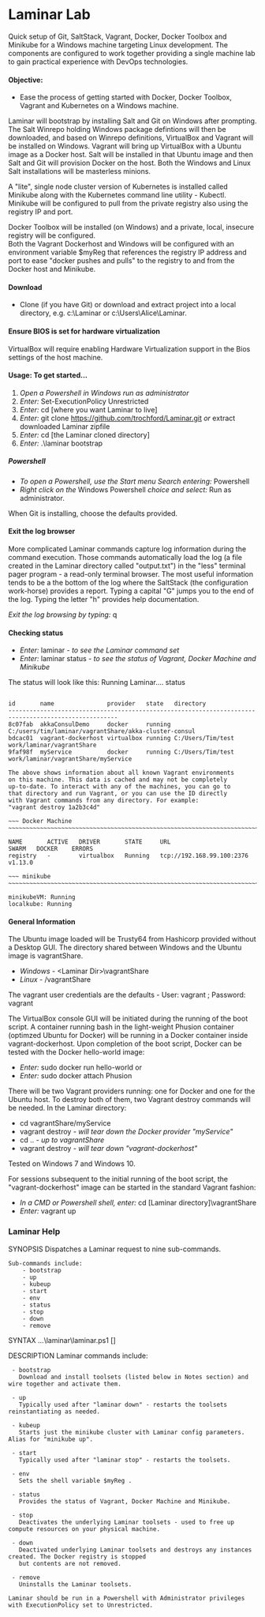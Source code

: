 # Laminar Lab
Quick setup of Git, SaltStack, Vagrant, Docker, Docker Toolbox and Minikube for a Windows machine targeting Linux development. The components are configured to work together providing a single machine lab to gain practical experience with DevOps technologies.

#### Objective: 
* Ease the process of getting started with Docker, Docker Toolbox, Vagrant and Kubernetes on a Windows machine.


Laminar will bootstrap by installing Salt and Git on Windows after prompting.  The Salt Winrepo holding Windows package defintions will then be downloaded,
and based on Winrepo definitions, VirtualBox and Vagrant will be installed on Windows.  Vagrant will
bring up VirtualBox with a Ubuntu image as a Docker host.  Salt will be installed in that Ubuntu image and
then Salt and Git will provision Docker on the host. Both the Windows and Linux Salt installations will be masterless minions.

A "lite", single node cluster version of Kubernetes is installed called Minikube along with the Kubernetes
command line utility - Kubectl.  Minikube will be configured to pull from the private registry also using the registry IP and port.

Docker Toolbox will be installed (on Windows) and a private, local, insecure registry will be configured.  
Both the Vagrant Dockerhost and Windows will be configured with an environment variable $myReg that references the registry IP address and port to ease "docker pushes and pulls" to the registry to and from the Docker host and Minikube.


#### Download
* Clone (if you have Git) or download and extract project into a local directory, e.g. c:\Laminar or c:\Users\Alice\Laminar.

#### Ensure BIOS is set for hardware virtualization
VirtualBox will require enabling Hardware Virtualization support in the Bios settings of the host machine.

#### Usage: To get started...

1. *Open a Powershell in Windows run as administrator*
2. *Enter:* Set-ExecutionPolicy Unrestricted
3. *Enter:* cd [where you want Laminar to live]
4. *Enter:* git clone https://github.com/trochford/Laminar.git  *or* extract downloaded Laminar zipfile
5. *Enter:* cd [the Laminar cloned directory]
6. *Enter:* .\laminar bootstrap

##### Powershell
* *To open a Powershell, use the Start menu Search entering:* Powershell
* *Right click on the* Windows Powershell *choice and select:* Run as administrator.

When Git is installing, choose the defaults provided.

#### Exit the log browser
More complicated Laminar commands capture log information during the command execution. Those commands automatically load the log (a file created in the Laminar directory called "output.txt") in the "less" terminal pager program - a read-only terminal browser.  The most useful information tends to be a the bottom of the log where the SaltStack (the configuration work-horse) provides a report.  Typing a capital "G" jumps you to the end of the log. Typing the letter "h" provides help documentation.

*Exit the log browsing by typing:* q

#### Checking status
* *Enter:* laminar *- to see the Laminar command set*
* *Enter:* laminar status *- to see the status of Vagrant, Docker Machine and Minikube*

The status will look like this:
Running Laminar....
status

~~~ Vagrant            ~~~~~~~~~~~~~~~~~~~~~~~~~~~~~~~~~~~~~~~~~~~~~~~~~~~~~~~~~~~~~~~~~~~~~~~~~~~~~~

id       name               provider   state   directory
-----------------------------------------------------------------------------------------------------
8c07fab  akkaConsulDemo     docker     running C:/users/tim/laminar/vagrantShare/akka-cluster-consul
bdcac01  vagrant-dockerhost virtualbox running C:/Users/Tim/test work/laminar/vagrantShare
9faf98f  myService          docker     running C:/Users/Tim/test work/laminar/vagrantShare/myService

The above shows information about all known Vagrant environments
on this machine. This data is cached and may not be completely
up-to-date. To interact with any of the machines, you can go to
that directory and run Vagrant, or you can use the ID directly
with Vagrant commands from any directory. For example:
"vagrant destroy 1a2b3c4d"

~~~ Docker Machine     ~~~~~~~~~~~~~~~~~~~~~~~~~~~~~~~~~~~~~~~~~~~~~~~~~~~~~~~~~~~~~~~~~~~~~~~~~~~~~~

NAME       ACTIVE   DRIVER       STATE     URL                         SWARM   DOCKER    ERRORS
registry   -        virtualbox   Running   tcp://192.168.99.100:2376           v1.13.0

~~~ minikube           ~~~~~~~~~~~~~~~~~~~~~~~~~~~~~~~~~~~~~~~~~~~~~~~~~~~~~~~~~~~~~~~~~~~~~~~~~~~~~~

minikubeVM: Running
localkube: Running

~~~~~~~~~~~~~~~~~~~~~~~~~~~~~~~~~~~~~~~~~~~~~~~~~~~~~~~~~~~~~~~~~~~~~~~~~~~~~~~~~~~~~~~~~~~~~~~~~~~~~

#### General Information
The Ubuntu image loaded will be Trusty64 from Hashicorp provided without a Desktop GUI.  The directory shared between Windows and the Ubuntu image is vagrantShare.   
* *Windows -* \<Laminar Dir\>\vagrantShare
* *Linux -* /vagrantShare

The vagrant user credentials are the defaults - User: vagrant ; Password: vagrant

The VirtualBox console GUI will be initiated during the running of the boot script.  A container running bash in the light-weight Phusion container (optimzed Ubuntu for Docker) will be running in a Docker container inside vagrant-dockerhost. Upon completion of the boot script, Docker can be tested with the Docker hello-world image:
* *Enter:* sudo docker run hello-world
or 
* *Enter:* sudo docker attach Phusion 

There will be two Vagrant providers running: one for Docker and one for the Ubuntu host.  To destroy both of them, two Vagrant destroy commands will be needed. In the Laminar directory:
* cd vagrantShare/myService 
* vagrant destroy *- will tear down the Docker provider "myService"*
* cd ..           *- up to vagrantShare*
* vagrant destroy *- will tear down "vagrant-dockerhost"* 

Tested on Windows 7 and Windows 10.

For sessions subsequent to the initial running of the boot script, the "vagrant-dockerhost" image can be started in the standard Vagrant fashion:
* *In a CMD or Powershell shell, enter:* cd [Laminar directory]\vagrantShare
* *Enter:* vagrant up

### Laminar Help

SYNOPSIS
    Dispatches a Laminar request to nine sub-commands.

    Sub-commands include:
        - bootstrap
        - up
        - kubeup
        - start
        - env
        - status
        - stop
        - down
        - remove


SYNTAX
    ...\laminar\laminar.ps1 [<CommonParameters>]


DESCRIPTION
    Laminar commands include:

     - bootstrap
       Download and install toolsets (listed below in Notes section) and wire together and activate them.

     - up
       Typically used after "laminar down" - restarts the toolsets reinstantiating as needed.

     - kubeup
       Starts just the minikube cluster with Laminar config parameters.  Alias for "minikube up".

     - start
       Typically used after "laminar stop" - restarts the toolsets.

     - env
       Sets the shell variable $myReg .

     - status
       Provides the status of Vagrant, Docker Machine and Minikube.

     - stop
       Deactivates the underlying Laminar toolsets - used to free up compute resources on your physical machine.

     - down
       Deactivated underlying Laminar toolsets and destroys any instances created. The Docker registry is stopped
       but contents are not removed.

     - remove
       Uninstalls the Laminar toolsets.

    Laminar should be run in a Powershell with Administrator privileges with ExecutionPolicy set to Unrestricted.


